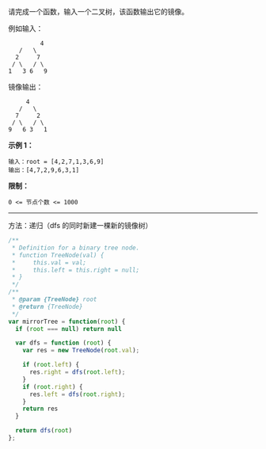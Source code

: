 请完成一个函数，输入一个二叉树，该函数输出它的镜像。

例如输入：

     		 4
       /   \
      2     7
     / \   / \
    1   3 6   9

镜像输出：

         4
       /   \
      7     2
     / \   / \
    9   6 3   1
**示例 1：**

```
输入：root = [4,2,7,1,3,6,9]
输出：[4,7,2,9,6,3,1]
```

**限制：**

```
0 <= 节点个数 <= 1000
```

---

方法：递归（dfs 的同时新建一棵新的镜像树）

```javascript
/**
 * Definition for a binary tree node.
 * function TreeNode(val) {
 *     this.val = val;
 *     this.left = this.right = null;
 * }
 */
/**
 * @param {TreeNode} root
 * @return {TreeNode}
 */
var mirrorTree = function(root) {
  if (root === null) return null

  var dfs = function (root) {
    var res = new TreeNode(root.val);

    if (root.left) {
      res.right = dfs(root.left);
    }
    if (root.right) {
      res.left = dfs(root.right);
    }
    return res
  }

  return dfs(root)
};
```

